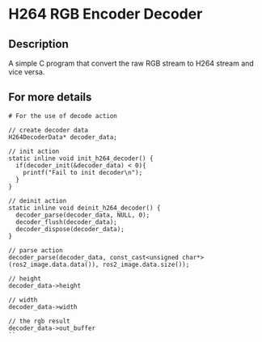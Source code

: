 # H264 RGB Encoder Decoder

## Description
A simple C program that convert the raw RGB stream to H264 stream and vice versa.

## For more details

```
# For the use of decode action

// create decoder data
H264DecoderData* decoder_data;

// init action
static inline void init_h264_decoder() {
  if(decoder_init(&decoder_data) < 0){
    printf("Fail to init decoder\n");
  }
}

// deinit action
static inline void deinit_h264_decoder() {
  decoder_parse(decoder_data, NULL, 0);
  decoder_flush(decoder_data);
  decoder_dispose(decoder_data);
}

// parse action
decoder_parse(decoder_data, const_cast<unsigned char*>(ros2_image.data.data()), ros2_image.data.size());

// height
decoder_data->height

// width
decoder_data->width

// the rgb result
decoder_data->out_buffer
``